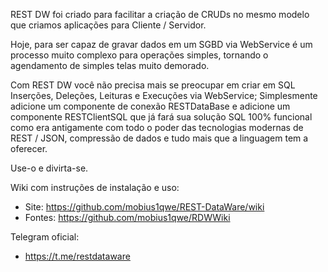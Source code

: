 REST DW foi criado para facilitar a criação de CRUDs no mesmo modelo que criamos aplicações para Cliente / Servidor.

Hoje, para ser capaz de gravar dados em um SGBD via WebService é um processo muito complexo para operações simples, tornando o agendamento de simples telas muito demorado.

Com REST DW você não precisa mais se preocupar em criar em SQL Inserções, Deleções, Leituras e Execuções via WebService; Simplesmente adicione um componente de conexão RESTDataBase e adicione um componente RESTClientSQL que já fará sua solução SQL 100% funcional como era antigamente com todo o poder das tecnologias modernas de REST / JSON, compressão de dados e tudo mais que a linguagem tem a oferecer.

Use-o e divirta-se.

Wiki com instruções de instalação e uso:
* Site: https://github.com/mobius1qwe/REST-DataWare/wiki
* Fontes: https://github.com/mobius1qwe/RDWWiki

Telegram oficial:
* https://t.me/restdataware
